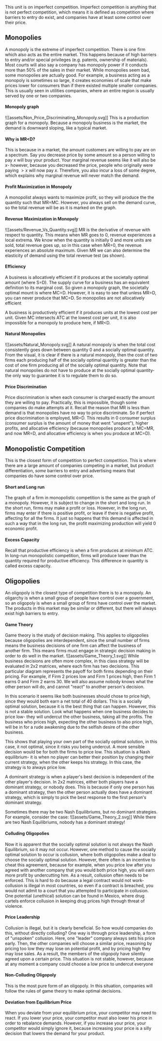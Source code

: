 
This unit is on imperfect competition. Imperfect competition is anything that is not perfect competition, which means it is defined as competition where barriers to entry do exist, and companies have at least some control over their price.
## Monopolies
A monopoly is the extreme of imperfect competition. There is one firm which also acts as the entire market. This happens because of high barriers to entry and/or special privileges (e.g. patents, ownership of materials). Most courts will also say a company has monopoly power if it conducts more than 50% of the sales in their market. While monopolies seem bad, some monopolies are actually good. For example, a business acting as a monopoly is sometimes so large, it creates economies of scale that make prices lower for consumers than if there existed multiple smaller companies. This is usually seen in utilities companies, where an entire region is usually served by one or two companies.

#### Monopoly graph
![[assets/Non_Price_Discriminating_Monopoly.svg]]
This is a production graph for a monopoly. Because a monopoly business is the market, the demand is downward sloping, like a typical market.
#### Why is MR<D?
This is because in a market, the amount customers are willing to pay are on a spectrum. Say you decrease price by some amount so a person willing to pay $x$ will buy your product. Your marginal revenue seems like it will also be $x$- however, because you decreased the price, people who originally were paying $>x$ will now pay $x$. Therefore, you also incur a loss of some degree, which explains why marginal revenue will never match the demand. 
#### Profit Maximization in Monopoly
A monopolist always wants to maximize profit, so they will produce the the quantity such that MR=MC. However, you always sell on the demand curve, so the total revenue will be as it is marked on the graph. 
#### Revenue Maximization in Monopoly
![[assets/Revenue_Vs_Quantity.svg]]
MR is the derivative of revenue with respect to quantity. This means when MR goes to $0$, revenue experiences a local extrema. We know when the quantity is initially $0$ and more units are sold, total revenue goes up, so in this case when MR=$0$, the revenue experiences an absolute maximum. Given MR we can also determine the elasticity of demand using the total revenue test (as shown).
#### Efficiency
A business is allocatively efficient if it produces at the societally optimal amount (where S=D). The supply curve for a business has an equivalent definition to its marginal cost. So given a monopoly graph, the societally optimal mount is where MC=D. However, it is easy to see that unless MR=D, you can never produce that MC=D. So monopolies are not allocatively efficient

A business is productively efficient if it produces units at the lowest cost per unit. Given MC intersects ATC at the lowest cost per unit, it is also impossible for a monopoly to produce here, if MR<D.
#### Natural Monopolies
![[assets/Natural_Monopoly.svg]]
A natural monopoly is when the total cost consistently goes down between quantity $0$ and a socially optimal quantity. From the visual, it is clear if there is a natural monopoly, then the cost of two firms each producing half of the socially optimal quantity is greater than the cost of one firm producing all of the socially optimal quantity. Note that natural monopolies do not have to produce at the socially optimal quantity- the only way to guarantee it is to regulate them to do so.
#### Price Discrimination
Price discrimination is when each consumer is charged exactly the amount they are willing to pay. Practically, this is impossible, though some companies do make attempts at it. Recall the reason that MR is less than demand is that monopolies have no way to price discriminate. So if perfect price discrimination is employed, MR=D. This results in $0$ consumer surplus (consumer surplus is the amount of money that went "unspent"), higher profits, and allocative efficiency (because monopolies produce at MC=MR, and now MR=D, and allocative efficiency is when you produce at MC=D).
## Monopolistic Competition
This is the closest form of competition to perfect competition. This is where there are a large amount of companies competing in a market, but product differentiation, *some* barriers to entry and advertising means that companies do have some control over price. 
#### Short and Long run
The graph of a firm in monopolistic competition is the same as the graph of a monopoly. However, it is subject to change in the short and long run. In the short run, firms may make a profit or loss. However, in the long run, firms may enter if there is positive profit, or leave if there is negative profit, affecting for all the firms. It just so happens that this demand is affected in such a way that in the long run, the profit maximizing production will yield $0$ economic profit.
#### Excess Capacity
Recall that productive efficiency is when a firm produces at minimum ATC. In long-run monopolistic competition, firms will produce lower than the quantity required for productive efficiency. This difference in quantity is called excess capacity.
## Oligopolies
An oligopoly is the closest type of competition there is to a monopoly. An oligarchy is when a small group of people have control over a government, so an oligopoly is when a small group of firms have control over the market. The products in this market may be similar or different, but there will always exist high barriers to entry.
#### Game Theory
Game theory is the study of decision making. This applies to oligopolies because oligopolies are interdependent, since the small number of firms means the business decisions of one firm can affect the business of another firm. This means firms must engage in strategic decision making in order to do well in the market.
![[assets/Game_Theory_1.svg]]
While business decisions are often more complex, in this class strategy will be evaluated in 2x2 matrices, where each firm has two decisions. This particular diagram represents the payoff for both firms depending on their pricing. For example, if Firm 2 prices low and Firm 1 prices high, then Firm 1 earns $0$ and Firm 2 earns $30$. We will also assume nobody knows what the other person will do, and cannot "react" to another person's decision.

In this scenario it seems like both businesses should chose to price high, since they would both earn a net total of $40$ dollars. This is a socially optimal solution, because it is the best thing that can happen. However, this is not a stable solution. Look what happens when one business decides to price low- they will undercut the other business, taking all the profits. The business who prices high, expecting the other business to also price high, will be in for a rude awakening due to the selfish desire of the other business.

This shows that playing your own part of the socially optimal solution, in this case, it not optimal, since it risks you being undercut. A more sensible decision would be for both the firms to price low. This situation is a Nash equilibrium- it is when no player can better their position by changing their current strategy, when the other keeps his strategy. In this case, the strategy is to always price low. 

A dominant strategy is when a player's best decision is independent of the other player's decision. In 2x2 matrices, either both players have a dominant strategy, or nobody does. This is because if only one person has a dominant strategy, then the other person actually does have a dominant strategy, which is simply to pick the best response to the first person's dominant strategy. 

Sometimes there may be two Nash Equilibriums, but no dominant strategies. For example, consider the case:
![[assets/Game_Theory_2.svg]]
While there are two Nash Equilibriums, nobody has a dominant strategy!
#### Colluding Oligopolies
Now it is apparent that the socially optimal solution is not always the Nash Equilibrium, so it may not occur. However, one method to cause the socially optimal solution to occur is collusion, where both oligopolies make a deal to choose the socially optimal solution. However, there often is an incentive to cheat this agreement, because for example, when you price low after you agreed with another company that you would both price high, you will earn more profit by undercutting him. As a result, collusion often needs to be enforced. This is hard to do because a legal contract would not work- collusion is illegal in most countries, so even if a contract is breached, you would not admit to a court that you attempted to participate in collusion. One potential (unethical) solution can be found in Mexico, where drug cartels enforce collusion in keeping drug prices high through threat of violence.
#### Price Leadership
Collusion is illegal, but it is clearly beneficial. So how would companies do this, without directly colluding? One way is through price leadership, a form of "unspoken" collusion. Here, one "leader" company always sets his price early. Then, the other companies will choose a similar price, reasoning by pricing too low they may lose on potential profit, and by pricing high they may lose sales. As a result, the members of the oligopoly have silently agreed upon a certain price. This situation is not stable, however, because at any moment a company could choose a low price to undercut everyone
#### Non-Colluding Oligopoly
This is the most pure form of an oligopoly. In this situation, companies will follow the rules of game theory to make optimal decisions.
#### Deviation from Equilibrium Price
When you deviate from your equilibrium price, your competitor may need to react. If you lower your price, your competitor must also lower his price in order to rebalance demands. However, if you increase your price, your competitor would simply ignore it, because increasing your price is a silly decision that lowers the demand for your product. 